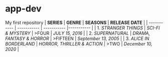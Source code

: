 # app-dev
My first repository
| **SERIES** | **GENRE** | **SEASONS** | **RELEASE DATE** |
| ----------- | ----------- | ----------- |----------- |
| 1. *STRANGER THINGS* | *SCI-FI & MYSTERY* | >FOUR | *JULY 15, 2016* |
| 2. *SUPERNATURAL* | *DRAMA, FANTASY & HORROR* | >FIFTEEN | *September 13, 2005* |
| 3. *ALICE IN BORDERLAND* | *HORROR, THRILLER & ACTION* | >TWO | *December 10, 2020* |
